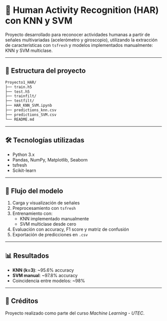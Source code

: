 # 🧠 Human Activity Recognition (HAR) con KNN y SVM

Proyecto desarrollado para reconocer actividades humanas a partir de señales multivariadas (acelerómetro y giroscopio), utilizando la extracción de características con `tsfresh` y modelos implementados manualmente: KNN y SVM multiclase.

---


## 📂 Estructura del proyecto

```bash
Proyecto1_HAR/
├── train.h5
├── test.h5
├── trainfilt/
├── testfilt/
├── HAR_KNN_SVM.ipynb
├── predictions_knn.csv
├── predictions_SVM.csv
└── README.md
```

---

## 🛠️ Tecnologías utilizadas

- Python 3.x
- Pandas, NumPy, Matplotlib, Seaborn
- tsfresh
- Scikit-learn

---

## 🔄 Flujo del modelo

1. Carga y visualización de señales
2. Preprocesamiento con `tsfresh`
3. Entrenamiento con:
   - KNN implementado manualmente
   - SVM multiclase desde cero
4. Evaluación con accuracy, F1 score y matriz de confusión
5. Exportación de predicciones en `.csv`

---

## 📊 Resultados

- **KNN (k=3)**: ~95.6% accuracy
- **SVM manual**: ~97.8% accuracy
- Coincidencia entre modelos: ~98%

---

## 📎 Créditos

Proyecto realizado como parte del curso *Machine Learning - UTEC*.
